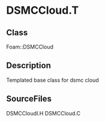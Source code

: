 # DSMCCloud.T 
## Class
Foam::DSMCCloud

## Description
Templated base class for dsmc cloud

## SourceFiles
DSMCCloudI.H
DSMCCloud.C

